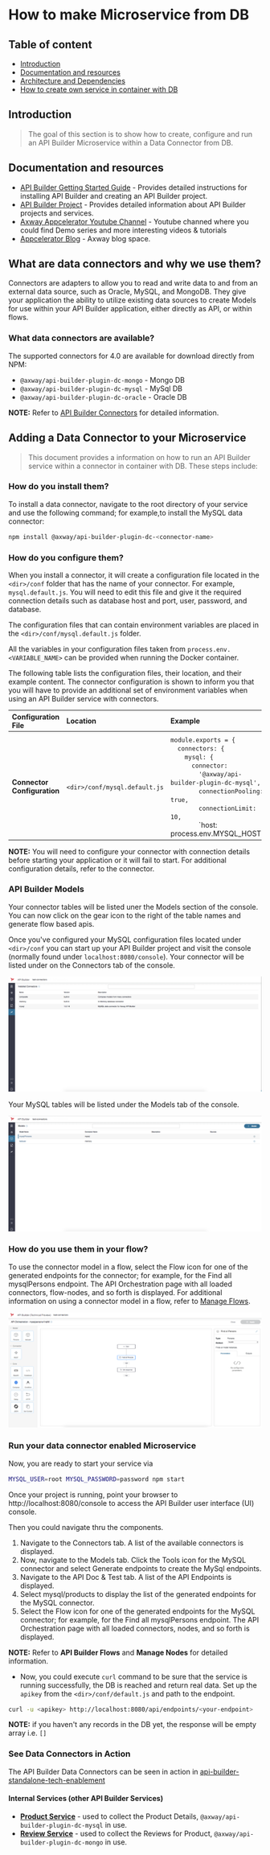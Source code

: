 # How to make Microservice from DB

## Table of content
*	[Introduction](#introduction)
*	[Documentation and resources](#documentation-and-resources)
*	[Architecture and Dependencies](#architecture-and-dependencies)
*	[How to create own service in container with DB](#how-to-create-own-service-in-container-with-db)

## Introduction
> The goal of this section is to show how to create, configure and run an API Builder Microservice within a Data Connector from DB.
 
## Documentation and resources

* [API Builder Getting Started Guide](https://wiki.appcelerator.org/display/AB4/API+Builder+Getting+Started+Guide) - Provides detailed instructions for installing API Builder and creating an API Builder project.
* [API Builder Project](https://wiki.appcelerator.org/display/AB4/API+Builder+Project) - Provides detailed information about API Builder projects and services.
* [Axway Appcelerator Youtube Channel](https://www.youtube.com/watch?v=lgPFasrGATE) - Youtube channed where you could find Demo series and more interesting videos & tutorials
* [Appcelerator Blog](https://www.appcelerator.com/blog/) - Axway blog space.

## What are data connectors and why we use them?

Connectors are adapters to allow you to read and write data to and from an external data source, such as Oracle, MySQL, and MongoDB. They give your application the ability to utilize existing data sources to create Models for use within your API Builder application, either directly as API, or within flows.

### What data connectors are available?
The supported connectors for 4.0 are available for download directly from NPM:

* `@axway/api-builder-plugin-dc-mongo` - Mongo DB
* `@axway/api-builder-plugin-dc-mysql` - MySql DB
* `@axway/api-builder-plugin-dc-oracle` - Oracle DB

__NOTE:__ Refer to [API Builder Connectors](https://wiki.appcelerator.org/display/AB4/API+Builder+Connectors) for detailed information.

## Adding a Data Connector to your Microservice

> This document provides a information on how to run an API Builder service within a connector in container with DB. These steps include:

### How do you install them?
To install a data connector, navigate to the root directory of your service and use the following command; for example,to install the MySQL data connector:

```sh
npm install @axway/api-builder-plugin-dc-<connector-name>
```

### How do you configure them?
When you install a connector, it will create a configuration file located in the `<dir>/conf` folder that has the name of your connector. For example, `mysql.default.js`. You will need to edit this file and give it the required connection details such as database host and port, user, password, and database.

The configuration files that can contain environment variables are placed in the `<dir>/conf/mysql.default.js` folder.

All the variables in your configuration files taken from `process.env.<VARIABLE_NAME>` can be provided when running the Docker container.

The following table lists the configuration files, their location, and their example content. The connector configuration is shown to inform you that you will have to provide an additional set of environment variables when using an API Builder service with connectors.

| Configuration File                 | Location                                         | Example                          |
|:---------------------|:----------------------------------------------------|:---------------------------------|
| | | |
| __Connector Configuration__ | `<dir>/conf/mysql.default.js` | `module.exports = {`<br><span style="padding-left:1em"> `connectors: {` </span> <br><span style="padding-left:2em"> `mysql: {` </span> <br><span style="padding-left:3em"> `connector:` </span> <br><span style="padding-left:4em"> `'@axway/api-builder-plugin-dc-mysql',`</span> <br><span style="padding-left:4em">`connectionPooling: true,`</span> <br><span style="padding-left:4em">`connectionLimit: 10,`</span><br><span style="padding-left:4em">`host: process.env.MYSQL_HOST || 'localhost'`</span> <br><span style="padding-left:4em">`port: 3306,`</span> <br><span style="padding-left:4em">`database: 'mysql',`</span> <br><span style="padding-left:4em">`user: process.env.MYSQL_USER,`</span> <br><span style="padding-left:4em">`password: process.env.MYSQL_PASSWORD,`</span> <br><span style="padding-left:4em">`generateModelsFromSchema: true,`</span> <br><span style="padding-left:4em">`modelAutogen: false`</span> <br><span style="padding-left:2em">`}`</span> <br><span style="padding-left:1em">`}`</span> <br>`};`|

__NOTE:__ You will need to configure your connector with connection details before starting your application or it will fail to start. For additional configuration details, refer to the connector.

### API Builder Models
Your connector tables will be listed uner the Models section of the console. You can now click on the gear icon to the right of the table names and generate flow based apis.

Once you've configured your MySQL configuration files located under `<dir>/conf` you can start up your API Builder project and visit the console (normally found under `localhost:8080/console`). Your connector will be listed under on the Connectors tab of the console.

![Connectors](./images/Connectors-Tab.png)

Your MySQL tables will be listed under the Models tab of the console.

![Models](./images/Models-Tab.png)

### How do you use them in your flow?
To use the connector model in a flow, select the Flow icon for one of the generated endpoints for the connector; for example, for the Find all mysqlPersons endpoint. The API Orchestration page with all loaded connectors, flow-nodes, and so forth is displayed. For additional information on using a connector model in a flow, refer to [Manage Flows](https://wiki.appcelerator.org/display/AB4/Manage+Flows).

![Flow](./images/Flow.png)

### Run your data connector enabled Microservice
Now, you are ready to start your service via
```sh
MYSQL_USER=root MYSQL_PASSWORD=password npm start
```

Once your project is running, point your browser to http://localhost:8080/console to access the API Builder user interface (UI) console. 

Then you could navigate thru the components. 
1. Navigate to the Connectors tab. A list of the available connectors is displayed.
1. Now, navigate to the Models tab. Click the Tools icon for the MySQL connector and select Generate endpoints to create the MySql endpoints.
1. Navigate to the API Doc & Test tab. A list of the API Endpoints is displayed.
1. Select mysql/products to display the list of the generated endpoints for the MySQL connector.
1. Select the Flow icon for one of the generated endpoints for the MySQL connector; for example, for the Find all mysqlPersons endpoint. The API Orchestration page with all loaded connectors, nodes, and so forth is displayed.

__NOTE:__ Refer to __API Builder Flows__ and __Manage Nodes__ for detailed information.


* Now, you could execute `curl` command to be sure that the service is running successfully, the DB is reached and return real data. Set up the `apikey` from the `<dir>/conf/default.js` and path to the endpoint.

```sh
curl -u <apikey> http://localhost:8080/api/endpoints/<your-endpoint>
```

__NOTE:__ if you haven't any records in the DB yet, the response will be empty array i.e. `[]`

### See Data Connectors in Action

The API Builder Data Connectors can be seen in action in [api-builder-standalone-tech-enablement](https://github.com/Axway/api-builder-standalone-tech-enablement/tree/master/project)

#### Internal Services (other API Builder Services)
* **[Product Service](https://github.com/Axway/api-builder-standalone-tech-enablement/tree/master/project/product-service)** - used to collect the Product Details, `@axway/api-builder-plugin-dc-mysql` in use.
* **[Review Service](https://github.com/Axway/api-builder-standalone-tech-enablement/tree/master/project/review-service)** - used to collect the Reviews for Product,  `@axway/api-builder-plugin-dc-mongo` in use.


